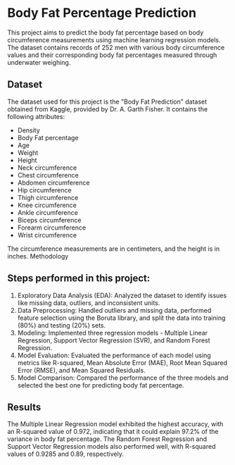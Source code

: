 # Body Fat Percentage Prediction

This project aims to predict the body fat percentage based on body circumference measurements using machine learning regression models. The dataset contains records of 252 men with various body circumference values and their corresponding body fat percentages measured through underwater weighing.

## Dataset
The dataset used for this project is the "Body Fat Prediction" dataset obtained from Kaggle, provided by Dr. A. Garth Fisher. It contains the following attributes:

* Density
* Body Fat percentage
* Age
* Weight
* Height
* Neck circumference
* Chest circumference
* Abdomen circumference
* Hip circumference
* Thigh circumference
* Knee circumference
* Ankle circumference
* Biceps circumference
* Forearm circumference
* Wrist circumference

The circumference measurements are in centimeters, and the height is in inches.
Methodology

## Steps performed in this project:

1. Exploratory Data Analysis (EDA): Analyzed the dataset to identify issues like missing data, outliers, and inconsistent units.
2. Data Preprocessing: Handled outliers and missing data, performed feature selection using the Boruta library, and split the data into training (80%) and testing (20%) sets.
3. Modeling: Implemented three regression models - Multiple Linear Regression, Support Vector Regression (SVR), and Random Forest Regression.
4. Model Evaluation: Evaluated the performance of each model using metrics like R-squared, Mean Absolute Error (MAE), Root Mean Squared Error (RMSE), and Mean Squared Residuals.
5. Model Comparison: Compared the performance of the three models and selected the best one for predicting body fat percentage.

## Results
The Multiple Linear Regression model exhibited the highest accuracy, with an R-squared value of 0.972, indicating that it could explain 97.2% of the variance in body fat percentage. The Random Forest Regression and Support Vector Regression models also performed well, with R-squared values of 0.9285 and 0.89, respectively.
